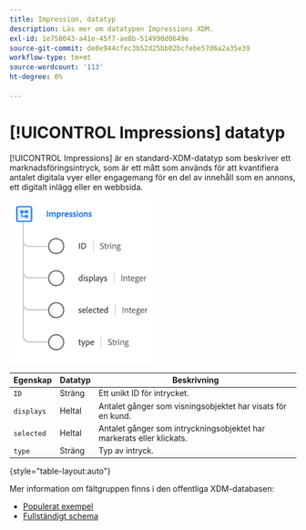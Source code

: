 ```yaml
---
title: Impression, datatyp
description: Läs mer om datatypen Impressions XDM.
exl-id: 1e758043-a41e-45f7-ae8b-514990d0649e
source-git-commit: de8e944cfec3b52d25bb02bcfebe57d6a2a35e39
workflow-type: tm+mt
source-wordcount: '113'
ht-degree: 0%

---
```


# [!UICONTROL Impressions] datatyp

[!UICONTROL Impressions] är en standard-XDM-datatyp som beskriver ett marknadsföringsintryck, som är ett mått som används för att kvantifiera antalet digitala vyer eller engagemang för en del av innehåll som en annons, ett digitalt inlägg eller en webbsida.

![](../images/data-types/impressions.png)

| Egenskap | Datatyp | Beskrivning |
| --- | --- | --- |
| `ID` | Sträng | Ett unikt ID för intrycket. |
| `displays` | Heltal | Antalet gånger som visningsobjektet har visats för en kund. |
| `selected` | Heltal | Antalet gånger som intryckningsobjektet har markerats eller klickats. |
| `type` | Sträng | Typ av intryck. |

{style="table-layout:auto"}

Mer information om fältgruppen finns i den offentliga XDM-databasen:

* [Populerat exempel](https://github.com/adobe/xdm/blob/master/components/datatypes/industry-verticals/impressions.example.1.json)
* [Fullständigt schema](https://github.com/adobe/xdm/blob/master/components/datatypes/industry-verticals/impressions.schema.json)
